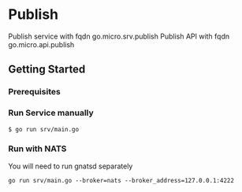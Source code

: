 # Publish

Publish service with fqdn go.micro.srv.publish
Publish API  with fqdn go.micro.api.publish


## Getting Started

### Prerequisites


### Run Service manually

```
$ go run srv/main.go
```

### Run with NATS

You will need to run gnatsd separately 

```
go run srv/main.go --broker=nats --broker_address=127.0.0.1:4222
```



